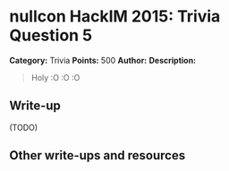 # nullcon HackIM 2015: Trivia Question 5

**Category:** Trivia
**Points:** 500
**Author:**
**Description:**

>Holy :O :O :O

## Write-up

(TODO)

## Other write-ups and resources
